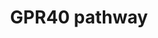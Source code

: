 ---
annotations:
- id: PW:0000125
  parent: signaling pathway
  type: Pathway Ontology
  value: G protein mediated signaling pathway
- id: PW:0000003
  parent: signaling pathway
  type: Pathway Ontology
  value: signaling pathway
- id: PW:0000674
  parent: regulatory pathway
  type: Pathway Ontology
  value: insulin secretion pathway
authors:
- Siddiqa
- Egonw
- AlexanderPico
- Khanspers
- Mkutmon
- Fehrhart
- MaintBot
- Eweitz
citedin:
- link: PMC9154116
  title: Target and drug predictions for SARS-CoV-2 infection in hepatocellular carcinoma
    patients (2022)
- link: PMC8912249
  title: Identification of the shared gene signatures and pathways between sarcopenia
    and type 2 diabetes mellitus (2022)
description: G-protein-coupled receptor GPR40 (also known as Free fatty acid receptor
  1(FFAR1)) is a seven trans-membrane domain receptor which is predominantly expressed
  in pancreatic beta cells. It plays an essential role in fatty acid ampliï¬�cation
  of glucose induced insulin secretion. GPR40 agonists are in second phase of preclinical
  trials for treatment of diabetes because of their role in improved glucose control.    Binding
  of free fatty acids to GPR40 initiates a downstream signaling cascade which involves
  activation of a transducer protein â€œguanine nucleotide-binding protein subunit
  alpha-11â€�  (GNA11). Next phospholipase c (PLC) hormone is activated which hydrolyzes
  membrane phospholipids (such as phosphatidylinositol-4-5-biphosphate) into second
  messenger molecules inositol-1-4-5-trophosphate (IP3) and Diacylglycerol (DAG).
  IP3 initiates calcium efflux from endoplasmic reticulum and increase intracellular
  calcium concentration.  Increased intracellular calcium concentration is involved
  in activating the insulin exocytosis machinery. DAG on the other hand activates
  PKD1. PKD1 initiates F-actin remodeling and supports second phase of insulin exocytosis.
last-edited: 2021-05-18
ndex: c8a79edd-8b68-11eb-9e72-0ac135e8bacf
organisms:
- Homo sapiens
redirect_from:
- /index.php/Pathway:WP3958
- /instance/WP3958
- /instance/WP3958_rr117148
revision: r117148
schema-jsonld:
- '@context': https://schema.org/
  '@id': https://wikipathways.github.io/pathways/WP3958.html
  '@type': Dataset
  creator:
    '@type': Organization
    name: WikiPathways
  description: G-protein-coupled receptor GPR40 (also known as Free fatty acid receptor
    1(FFAR1)) is a seven trans-membrane domain receptor which is predominantly expressed
    in pancreatic beta cells. It plays an essential role in fatty acid ampliï¬�cation
    of glucose induced insulin secretion. GPR40 agonists are in second phase of preclinical
    trials for treatment of diabetes because of their role in improved glucose control.    Binding
    of free fatty acids to GPR40 initiates a downstream signaling cascade which involves
    activation of a transducer protein â€œguanine nucleotide-binding protein subunit
    alpha-11â€�  (GNA11). Next phospholipase c (PLC) hormone is activated which hydrolyzes
    membrane phospholipids (such as phosphatidylinositol-4-5-biphosphate) into second
    messenger molecules inositol-1-4-5-trophosphate (IP3) and Diacylglycerol (DAG).
    IP3 initiates calcium efflux from endoplasmic reticulum and increase intracellular
    calcium concentration.  Increased intracellular calcium concentration is involved
    in activating the insulin exocytosis machinery. DAG on the other hand activates
    PKD1. PKD1 initiates F-actin remodeling and supports second phase of insulin exocytosis.
  keywords:
  - Ca2+
  - DAG
  - GNA11
  - GPR40
  - IP3R
  - PKD1
  - PLCB1
  - PLCB2
  - PLCB3
  - PLCD1
  - PLCD3
  - PLCE1
  - PLCG1
  - PLCG2
  - PLCH1
  - PLCL1
  - PLCZ1
  - inositol-3-phosphate
  license: CC0
  name: GPR40 pathway
seo: CreativeWork
title: GPR40 pathway
wpid: WP3958
---